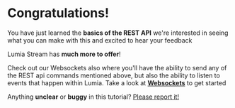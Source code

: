 # Congratulations!

You have just learned the **basics of the REST API** we're interested in seeing what you can make with this and excited to hear your feedback

Lumia Stream has **much more to offer**!

Check out our Websockets also where you'll have the ability to send any of the REST api commands mentioned above, but also the ability to listen to events that happen within Lumia. Take a look at **[Websockets](../websockets/clone-the-repo.md)** to get started

Anything **unclear** or **buggy** in this tutorial? [Please report it!](https://forum.lumiastream.com/dev)
